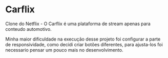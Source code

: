 # Carflix
Clone do Netflix - O Carflix é uma plataforma de stream apenas para conteudo automotivo.

Minha maior dificuldade na execução desse projeto foi configurar a parte de responsividade, como decidi criar botões diferentes, para ajusta-los foi necessario pensar um pouco mais no desenvolvimento.
